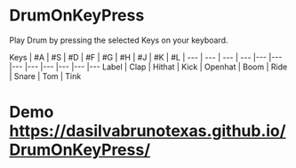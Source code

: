 # DrumOnKeyPress


Play Drum by pressing the selected Keys on your keyboard. 



Keys | #A | #S | #D | #F | #G | #H | #J | #K | #L |
--- | --- | --- | --- |--- |--- |--- |--- |--- |--- |--- |---
Label | Clap | Hithat | Kick | Openhat | Boom | Ride | Snare | Tom | Tink

# Demo https://dasilvabrunotexas.github.io/DrumOnKeyPress/